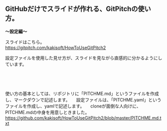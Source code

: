 ## GitHubだけでスライドが作れる、GitPitchの使い方。  
**～設定編～**

スライドはこちら。  
https://gitpitch.com/kakisoft/HowToUseGitPitch2

設定ファイルを使用した見せ方が、スライドを見ながら直感的に分かるようにしています。

　  
　  
　  
使い方の基本としては、リポジトリに「PITCHME.md」というファイルを作成し、マークダウンで記述します。    
設定ファイルは、「PITCHME.yaml」というファイルを作成し、yamlで記述します。    
cloneが面倒な人向けに、PITCHME.mdの中身を用意しときました。    
https://github.com/kakisoft/HowToUseGitPitch2/blob/master/PITCHME.md.txt
